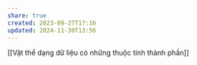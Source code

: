 ```yaml
---
share: true
created: 2023-09-27T17:16
updated: 2024-11-30T13:56
---
```


[[Vật thể dạng dữ liệu có những thuộc tính thành phần]]
